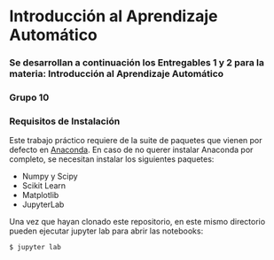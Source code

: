 # Introducción al Aprendizaje Automático
### Se desarrollan a continuación los Entregables 1 y 2 para la materia: Introducción al Aprendizaje Automático

### Grupo 10

### Requisitos de Instalación

Este trabajo práctico requiere de la suite de paquetes que vienen por defecto en
[Anaconda](https://www.anaconda.com/download/).  En caso de no querer instalar
Anaconda por completo, se necesitan instalar los siguientes paquetes:

- Numpy y Scipy
- Scikit Learn
- Matplotlib
- JupyterLab

Una vez que hayan clonado este repositorio, en este mismo directorio pueden
ejecutar jupyter lab para abrir las notebooks:

```
$ jupyter lab
```

